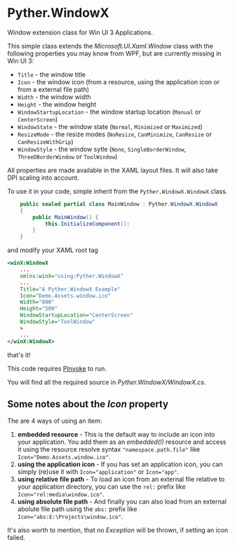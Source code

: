 # Pyther.WindowX

Window extension class for Win UI 3 Applications.

This simple class extends the _Microsoft.UI.Xaml.Window_ class with the following properties you may know from WPF, but are currently missing in Win UI 3:

 - `Title` - the window title
 - `Icon` - the window icon (from a resource, using the application icon or from a external file path)
 - `Width` - the window width
 - `Height` - the window height
 - `WindowStartupLocation` - the window startup location (`Manual` or `CenterScreen`)
 - `WindowState` - the window state (`Normal`, `Minimized` or `Maximized`)
 - `ResizeMode` - the resize modes (`NoResize`, `CanMinimize`, `CanResize` or `CanResizeWithGrip`)
 - `WindowStyle` - the window sytle (`None`, `SingleBorderWindow`, `ThreeDBorderWindow` or `ToolWindow`)

All properties are made available in the XAML layout files. It will also take DPI scaling into account.

To use it in your code, simple inherit from the `Pyther.WindowX.WindowX` class.

```cs
    public sealed partial class MainWindow : Pyther.WindowX.WindowX
    {
        public MainWindow() {
            this.InitializeComponent();
        }
    }
```

and modify your XAML root tag
```xml
<winX:WindowX
    ...
    xmlns:winX="using:Pyther.WindowX"
    ...
    Title="A Pyther.WindowX Example"
    Icon="Demo.Assets.window.ico"
    Width="800"
    Height="500"
    WindowStartupLocation="CenterScreen"
    WindowStyle="ToolWindow"
    >
    ...
</winX:WindowX>
```

that's it!

This code requires [PInvoke](https://github.com/dotnet/pinvoke) to run.

You will find all the required source in _Pyther.WindowX/WindowX.cs_.

## Some notes about the *Icon* property

The are 4 ways of using an item:

1. **embedded resource** - This is the default way to include an icon into your application. You add them as an _embedded(!)_ resource and access it using the resource resolve syntax `"namespace.path.file"` like `Icon="Demo.Assets.window.ico"`.
2. **using the application icon** - If you has set an application icon, you can simply (re)use it with `Icon="application"` or `Icon="app"`.
3. **using relative file path** - To load an icon from an external file relative to your application directory, you can use the `rel:` prefix like `Icon="rel:media\window.ico"`.
4. **using absolute file path** - And finally you can also load from an external abolute file path using the `abs:` prefix like `Icon="abs:E:\Projects\window.ico"`.

It's also worth to mention, that no _Exception_ will be thrown, if setting an icon failed.